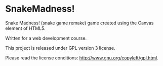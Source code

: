 SnakeMadness!
=============

Snake Madness! (snake game remake) game created using the Canvas element of HTML5.

Written for a web development course.

This project is released under GPL version 3 license. 

Please read the license conditions: http://www.gnu.org/copyleft/gpl.html.
